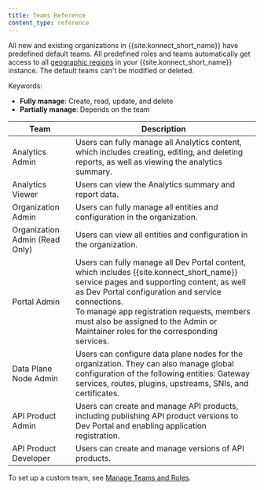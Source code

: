 ```yaml
---
title: Teams Reference
content_type: reference
---
```


All new and existing organizations in {{site.konnect_short_name}} have predefined default teams. All predefined roles and teams automatically get access to all [geographic regions](/konnect/regions) in your {{site.konnect_short_name}} instance.
The default teams can't be modified or deleted.

Keywords:
* **Fully manage**: Create, read, update, and delete
* **Partially manage**: Depends on the team

| Team                           | Description  |
|--------------------------------|--------------|
| Analytics Admin                | Users can fully manage all Analytics content, which includes creating, editing, and deleting reports, as well as viewing the analytics summary. |
| Analytics Viewer               | Users can view the Analytics summary and report data.|
| Organization Admin             | Users can fully manage all entities and configuration in the organization. |
| Organization Admin (Read Only) | Users can view all entities and configuration in the organization. |
| Portal Admin                   | Users can fully manage all Dev Portal content, which includes {{site.konnect_short_name}} service pages and supporting content, as well as Dev Portal configuration and service connections. <br> To manage app registration requests, members must also be assigned to the Admin or Maintainer roles for the corresponding services.|
| Data Plane Node Admin                  | Users can configure data plane nodes for the organization. They can also manage global configuration of the following entities: Gateway services, routes, plugins, upstreams, SNIs, and certificates.
| API Product Admin                  | Users can create and manage API products, including publishing API product versions to Dev Portal and enabling application registration.|  
| API Product Developer              | Users can create and manage versions of API products. |

To set up a custom team, see [Manage Teams and Roles](/konnect/org-management/teams-and-roles/).
